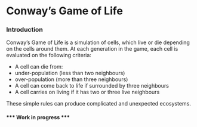 # Conway’s Game of Life

### Introduction

Conway’s Game of Life is a simulation of cells, which live or die depending
on the cells around them. 
At each generation in the game, each cell is evaluated
on the following criteria:
- A cell can die from:
- under-population (less than two neighbours)
- over-population (more than three neighbours)
- A cell can come back to life if surrounded by three neighbours
- A cell carries on living if it has two or three live neighbours

These simple rules can produce complicated and unexpected ecosystems.

####  *** Work in progress *** 